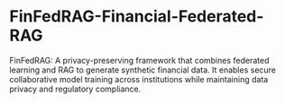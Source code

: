 # FinFedRAG-Financial-Federated-RAG
FinFedRAG: A privacy-preserving framework that combines federated learning and RAG to generate synthetic financial data. It enables secure collaborative model training across institutions while maintaining data privacy and regulatory compliance.
